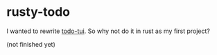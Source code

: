 # rusty-todo

I wanted to rewrite [todo-tui](https://github.com/egujito). So why not do it in rust as my first project?

(not finished yet)
